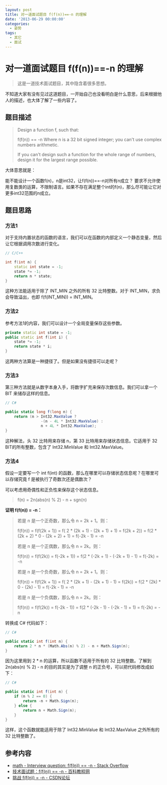 ```yaml
---
layout: post
title: 对一道面试题目 f(f(n))==-n 的理解
date: '2013-06-29 00:00:00'
categories:
  - 姿势
tags:
  - 其它
  - 面试
---
```


# 对一道面试题目 f(f(n))==-n 的理解

> 这是一道技术面试题目，其中隐含着很多思想。

不知道大家有没有见过这道题目，一开始自己也没看明白是什么意思，后来根据他人的描述，也大体了解了一些内容了。

## 题目描述

> Design a function f, such that:
>
> f(f(n)) == -n
> Where n is a 32 bit signed integer; you can't use complex numbers arithmetic.
>
> If you can't design such a function for the whole range of numbers, design it for the largest range possible.

大体意思就是：

能不能设计一个函数f(n)，n是int32，让f(f(n))==-n对所有n成立？  要求不允许使用复数类的运算，不限制语言。如果不存在满足整个int的f(n)，那么尽可能让它对更多int32范围的n成立。

## 题目思路

### 方法1

对于支持内置状态的函数的语言，我们可以在函数的内部定义一个静态变量，然后让它根据调用次数进行变化。

```cpp
// C/C++

int f(int n) {
    static int state = -1;
    state *= -1;
    return n * state;
}
```

这种方法能适用于除了 INT_MIN 之外的所有 32 比特整数。对于 INT_MIN，求负会导致溢出，也即 f(f(INT_MIN)) = INT_MIN。

### 方法2

参考方法1的内容，我们可以设计一个全局变量保存这些参数。

```cpp
private static int state = -1;
public static int f(int i) {
    state *= -1;
    return state * i;
}
```

这两种方法算是一种捷径了。但是如果没有捷径可以走呢？

### 方法3

第三种方法就是从数字本身入手，将数字扩充来保存次数信息。我们可以拿一个 BIT 来储存这样的信息。

```csharp
// C#

public static long f(long n) {
    return (n > Int32.MaxValue ?
                -(n - 4L * Int32.MaxValue) :
                n + 4L * Int32.MaxValue);
}
```

这种解法，头 32 比特用来存储 n，第 33 比特用来存储状态信息。它适用于 32 BIT的所有整数，包含了 Int32.MinValue 和 Int32.MaxValue。

### 方法4

假设一定要写一个 int f(int) 的函数，那么在哪里可以存储状态信息呢？在哪里可以存储究竟 f 是被执行了奇数次还是偶数次？

可以考虑用奇偶性和正负性来保存这个状态信息。

> f(n) = 2n(abs(n) % 2) - n + sgn(n)

**证明 f(f(n)) = -n：**

> 若是 n 是一个正奇数，那么令 n = 2k + 1。则：
>
> f(f(n)) = f(f(2k + 1)) = f( 2 * (2k + 1) - (2k + 1) + 1) = f(2k + 2)) = f(2 * (2k + 2) * 0 - (2k + 2) + 1) = f(-2k - 1) = -n
>
> 若是 n 是一个正偶数，那么令 n = 2k。则：
>
> f(f(n)) = f(f(2k)) = f(-2k + 1)) = f(2 * (-2k + 1) - (-2k + 1) - 1) = f(-2k) = -n
>
> 若是 n 是一个负奇数，那么令 n = 2k + 1。则：
>
> f(f(n)) = f(f(2k + 1)) = f( 2 * (2k + 1) - (2k + 1) - 1) = f(2k)) = f(2 * (2k) * 0 - (2k) - 1) = f(-2k - 1) = -n
>
> 若是 n 是一个负偶数，那么令 n = 2k。则：
>
> f(f(n)) = f(f(2k)) = f(-2k - 1)) = f(2 * (-2k - 1) - (-2k - 1) + 1) = f(-2k) = -n

转换成 C# 代码如下：

```csharp
// C#

public static int f(int n) {
    return 2 * n * (Math.Abs(n) % 2) - n + Math.Sign(n);
}
```

因为这里用到 2 * n 的运算，所以函数不适用于所有的 32 比特整数。了解到 2n(abs(n) % 2) - n 的目的其实是为了调整 n 的正负号，可以把代码修改成如下：

```csharp
// C#

public static int f(int n) {
    if (n % 2 == 0) {
        return -n + Math.Sign(n);
    } else {
        return n + Math.Sign(n);
    }
}
```

这样，这个函数就能适用于除了 Int32.MinValue 和 Int32.MaxValue 之外所有的 32 比特整数了。

## 参考内容
+ [math - Interview question: f(f(n)) == -n - Stack Overflow](http://stackoverflow.com/questions/731832/interview-question-ffn-n)
+ [技术面试题：f(f(n)) == -n - 百科教程网](http://www.shangxueba.com/jingyan/96855.html)
+ [挑战 f(f(n)) = -n - CSDN论坛](http://bbs.csdn.net/topics/310037305)
